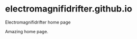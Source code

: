 # electromagnifidrifter.github.io
Electromagnifidrifter home page

Amazing home page.  

  


  
    
  
  

  
  



    
  

  

  
    
  
  


    
    





    
  

  
  
  

  
  


     









  









